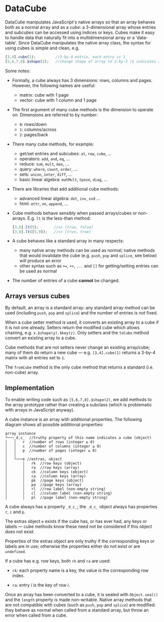 # DataCube

DataCube manipulates JavaScript's native arrays so that an array behaves both as a normal array and as a *cube*: a 3-dimensional array whose entries and *subcubes* can be accessed using indices or keys. Cubes make it easy to handle data that naturally fit into a multidimensional array or a 'data-table'. Since DataCube manipulates the native array class, the syntax for using cubes is simple and clean, e.g.

```js
[3,4].cube(1);         //3-by-4 matrix, each entry is 1
[5,6,7,8].$shape(2);   //change shape of array to 2-by-2 ($ indicates a setter)
```

Some notes:

* Formally, a cube always has 3 dimensions: rows, columns and pages. However, the following names are useful:
	* matrix: cube with 1 page
	* vector: cube with 1 column and 1 page

* The first argument of many cube methods is the dimension to operate on. Dimensions are referred to by number:
	* `0`: rows/down
	* `1`: columns/across
	* `2`: pages/back

* There many cube methods, for example:
	* get/set entries and subcubes: `at`, `row`, `cube`, ...
	* operators: `add`, `and`, `eq`, ...
	* reduce: `sum`, `mult`, `max`, ...
	* query: `where`, `count`, `order`, ...
	* sets: `union`, `inter`, `diff`, ...
	* basic linear algebra: `matMult`, `tpose`, `diag`, ...

* There are libraries that add additional cube methods:
	* advanced linear algebra: `det`, `inv`, `svd` ...
	* html: `attr`, `on`, `append`, ...

* Cube methods behave sensibly when passed arrays/cubes or non-arrays. E.g. `lt` is the less-than method:
	```js
	[3,6].lt(5);       //=> [true, false]
	[3,6].lt([5,9]);   //=> [true, true]
	```

* A cube behaves like a standard array in many respects:
	* many native array methods can be used as normal; native methods that would invalidate the cube (e.g. `push`, `pop` and `splice`, see below) will produce an error
	* other syntax such as `+=`, `++`, `...` and `[]` for getting/setting entries can be used as normal

* The number of entries of a cube **cannot** be changed.

## Arrays versus cubes
By default, an array is a standard array: any standard array method can be used (including `push`, `pop` and `splice`) and the number of entries is not fixed.

When a cube setter method is used, it converts an existing array to a cube if it is not one already. Setters return the modified cube which allows chaining, e.g. `x.$shape(y).$key(z)`. Only setters and the `toCube` method convert an existing array to a cube.

Cube methods that are not setters never change an existing array/cube; many of them do return a new cube &mdash; e.g. `[3,4].cube(1)` returns a 3-by-4 matrix with all entries set to `1`.

The `fromCube` method is the only cube method that returns a standard (i.e. non-cube) array.

## Implementation

To enable writing code such as `[5,6,7,8].$shape(2)`, we add methods to the array prototype rather than creating a subclass (which is problematic with arrays in JavaScript anyway).

A cube instance is an array with additional properties. The following diagram shows all possible additional properties:

```
array instance
└───_d_c_  //truthy property of this name indicates a cube (object)
│   │   r  //number of rows (integer ≥ 0)
│   │   c  //number of columns (integer ≥ 0)
│   │   p  //number of pages (integer ≥ 0)
│   │
│   └───e //extras, object
│       │   rk  //row keys (object)
│       │   ra  //row keys (array)
│       │   ck  //column keys (object)
│       │   ca  //column keys (array)
│       │   pk  //page keys (object)
│       │   pa  //page keys (array)
│       │   rl  //row label (non-empty string)
│       │   cl  //column label (non-empty string)
│       │   pl  //page label (non-empty string)

```

A cube always has a property `_d_c_`; the `_d_c_` object always has properties `r`, `c` and `p`.

The extras object `e` exists if the cube has, or has ever had, any keys or labels &mdash; cube methods know these need not be considered if this object does not exist.

Properties of the extras object are only truthy if the corresponding keys or labels are in use; otherwise the properties either do not exist or are `undefined`.

If a cube has e.g. row keys, both `rk` and `ra` are used:

* `rk`: each property name is a key, the value is the corresponding row index.

* `ra`: entry *i* is the key of row *i*.

Once an array has been converted to a cube, it is sealed with `Object.seal()` and the `length` property is made non-writable. Native array methods that are not compatible with cubes (such as `push`, `pop` and `splice`) are modified: they behave as normal when called from a standard array, but throw an error when called from a cube.
